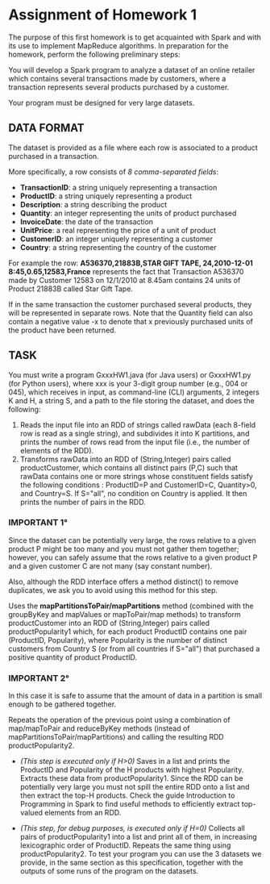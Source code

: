 # Assignment of Homework 1

The purpose of this first homework is to get acquainted with Spark and with its use to implement MapReduce algorithms.
In preparation for the homework, perform the following preliminary steps:

You will develop a Spark program to analyze a dataset of an online retailer which contains several transactions made by customers, 
where a transaction represents several products purchased by a customer. 

Your program must be designed for very large datasets.

## DATA FORMAT
The dataset is provided as a file where each row is associated to a product purchased in a transaction.

More specifically, a row consists of *8 comma-separated fields*:
- **TransactionID**: a string uniquely representing a transaction
- **ProductID**: a string uniquely representing a product
- **Description**: a string describing the product
- **Quantity**: an integer representing the units of product purchased
- **InvoiceDate**: the date of the transaction
- **UnitPrice**: a real representing the price of a unit of product
- **CustomerID**: an integer uniquely representing a customer
- **Country**: a string representing the country of the customer

For example the row: **A536370,21883B,STAR GIFT TAPE, 24,2010-12-01 8:45,0.65,12583,France** represents 
the fact that Transaction A536370 made by Customer 12583 on 12/1/2010 at 8.45am contains 24 units of Product 21883B called Star Gift Tape.

If in the same transaction the customer purchased several products, they will be represented in separate rows.
Note that the Quantity field can also contain a negative value -x to denote that x previously purchased units of the product have been returned.

## TASK
You must write a program GxxxHW1.java (for Java users) or GxxxHW1.py (for Python users), where xxx is your 3-digit group number (e.g., 004 or 045),
which receives in input, as command-line (CLI) arguments, 2 integers K and H, a string S, and a path to the file storing the dataset, and does the following:

1. Reads the input file into an RDD of strings called rawData (each 8-field row is read as a single string), and subdivides it
into K partitions, and prints the number of rows read from the input file (i.e., the number of elements of the RDD).
2. Transforms rawData into an RDD of (String,Integer) pairs called productCustomer, which contains all distinct pairs (P,C) such 
that rawData contains one or more strings whose constituent fields satisfy the following conditions : ProductID=P and CustomerID=C,
Quantity>0, and Country=S. If S="all", no condition on Country is applied. It then prints the number of pairs in the RDD.

### IMPORTANT 1°
Since the dataset can be potentially very large, the rows relative to a given product P might be too many and you must
not gather them together; however, you can safely assume that the rows relative to a given product P and a given customer C are not many (say constant number). 

Also, although the RDD interface offers a method distinct() to remove duplicates, we ask you to avoid using this method for this step.

Uses the **mapPartitionsToPair/mapPartitions** method (combined with the groupByKey and mapValues or mapToPair/map methods) to transform productCustomer
into an RDD of (String,Integer) pairs called productPopularity1 which, for each product ProductID contains one pair (ProductID, Popularity),
where Popularity is the number of distinct customers from Country S (or from all countries if S="all") that purchased a positive quantity of product ProductID.

### IMPORTANT 2°
In this case it is safe to assume that the amount of data in a partition is small enough to be gathered together.

Repeats the operation of the previous point using a combination of map/mapToPair and reduceByKey methods
(instead of mapPartitionsToPair/mapPartitions) and calling the resulting RDD productPopularity2.

- *(This step is executed only if H>0)* Saves in a list and prints the ProductID and Popularity of the H products with highest Popularity. 
Extracts these data from productPopularity1. Since the RDD can be potentially very large you must not spill the entire RDD onto a list 
and then extract the top-H products. Check the guide Introduction to Programming in Spark to find useful methods to efficiently
extract top-valued elements from an RDD.

- *(This step, for debug purposes, is executed only if H=0)* Collects all pairs of productPopularity1 into a list and print all of them, in increasing lexicographic order of ProductID. Repeats the same thing using productPopularity2.
To test your program you can use the 3 datasets we provide, in the same section as this specification, together with the outputs of some runs of the program on the datasets.
